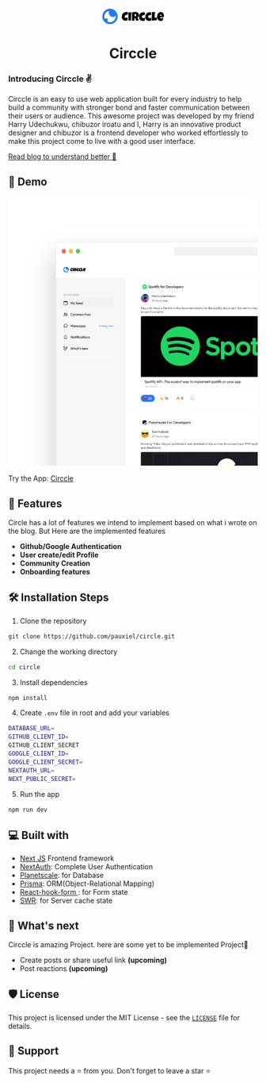 <p align="center">
  <a href="https://circle-one.vercel.app/">
    <img alt="Circcle" src="asset/logo.svg" width="125" />
  </a>
</p>
<h1 align="center">Circcle</h1>

### Introducing Circcle ✌️

Circcle is an easy to use web application built for every industry to help build a community with stronger bond and faster communication between their users or audience. This awesome project was developed by my friend Harry Udechukwu, chibuzor iroatu and I, Harry is an innovative product designer and chibuzor is a frontend developer who worked effortlessly to make this project come to live with a good user interface.

[Read blog to understand better 📖](https://obayuwanapaul.hashnode.dev/meet-circcle-the-home-for-industry-community)

## 🚀 Demo

<a href="https://circle-one.vercel.app/" target="blank">
<img src="asset/signupbg.png" />
</a>

Try the App: [Circcle](https://circle-one.vercel.app/")

## 🧐 Features

Circle has a lot of features we intend to implement based on what i wrote on the blog. But Here are the implemented features

-  **Github/Google Authentication**
-  **User create/edit Profile**
-  **Community Creation** 
-  **Onboarding features**


## 🛠️ Installation Steps

1. Clone the repository

```bash
git clone https://github.com/pauxiel/circle.git
```

2. Change the working directory

```bash
cd circle
```

3. Install dependencies

```bash
npm install
```

4. Create `.env` file in root and add your variables

```bash
DATABASE_URL=
GITHUB_CLIENT_ID=
GITHUB_CLIENT_SECRET
GOOGLE_CLIENT_ID=
GOOGLE_CLIENT_SECRET=
NEXTAUTH_URL=
NEXT_PUBLIC_SECRET=
```

5. Run the app

```bash
npm run dev
```

## 💻 Built with

- [Next JS](https://nextjs.org/) Frontend framework
- [NextAuth](https://next-auth.js.org/): Complete User Authentication
- [Planetscale](https://casesandberg.github.io/react-color/): for Database
- [Prisma](https://html2canvas.hertzen.com/): ORM(Object-Relational Mapping)
- [React-hook-form ](https://github.com/bokuweb/react-rnd): for Form state
- [SWR](https://react-icons.github.io/react-icons/): for  Server cache state

## 🌈 What's next

Circcle is amazing Project. here are some yet to be implemented Project🤞

- Create posts or share useful link **(upcoming)**
- Post reactions **(upcoming)**

## 🛡️ License

This project is licensed under the MIT License - see the [`LICENSE`](LICENSE) file for details.



## 🙏 Support

This project needs a ⭐️ from you. Don't forget to leave a star ⭐️



